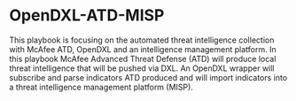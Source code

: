 # OpenDXL-ATD-MISP

This playbook is focusing on the automated threat intelligence collection with McAfee ATD,
OpenDXL and an intelligence management platform.
In this playbook McAfee Advanced Threat Defense (ATD) will produce local threat intelligence
that will be pushed via DXL. An OpenDXL wrapper will subscribe and parse indicators ATD
produced and will import indicators into a threat intelligence management platform (MISP). 
